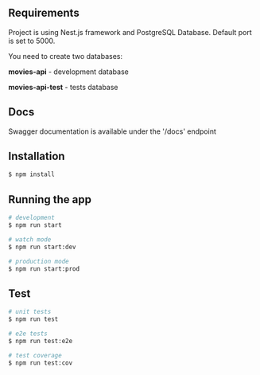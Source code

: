 ## Requirements

Project is using Nest.js framework and PostgreSQL Database. Default port is set to 5000.

You need to create two databases:

<p><strong>movies-api</strong> - development database</p>
<p><strong>movies-api-test</strong> - tests database</p>

## Docs

Swagger documentation is available under the '/docs' endpoint

## Installation

```bash
$ npm install
```

## Running the app

```bash
# development
$ npm run start

# watch mode
$ npm run start:dev

# production mode
$ npm run start:prod
```

## Test

```bash
# unit tests
$ npm run test

# e2e tests
$ npm run test:e2e

# test coverage
$ npm run test:cov
```
